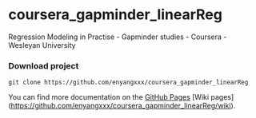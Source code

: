 # coursera_gapminder_linearReg
Regression Modeling in Practise - Gapminder studies - Coursera - Wesleyan University

### Download project 
```
git clone https://github.com/enyangxxx/coursera_gapminder_linearReg
```

You can find more documentation on the [GitHub Pages](https://pages.github.com/) [Wiki pages] (https://github.com/enyangxxx/coursera_gapminder_linearReg/wiki).
